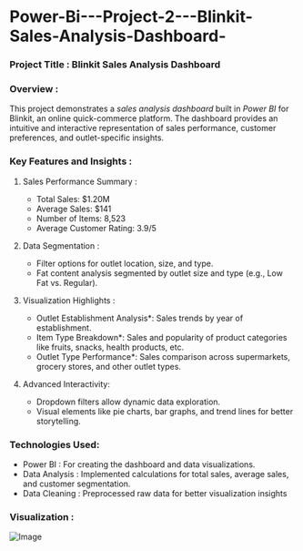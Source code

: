 # Power-Bi---Project-2---Blinkit-Sales-Analysis-Dashboard-

### Project Title : Blinkit Sales Analysis Dashboard  

### Overview :  
This project demonstrates a *sales analysis dashboard* built in *Power BI* for Blinkit, an online quick-commerce platform. The dashboard provides an intuitive and interactive representation of sales performance, customer preferences, and outlet-specific insights.  

### Key Features and Insights :  
1. Sales Performance Summary :  
   - Total Sales: $1.20M  
   - Average Sales: $141  
   - Number of Items: 8,523  
   - Average Customer Rating: 3.9/5  

2. Data Segmentation :  
   - Filter options for outlet location, size, and type.  
   - Fat content analysis segmented by outlet size and type (e.g., Low Fat vs. Regular).  

3. Visualization Highlights :  
   - Outlet Establishment Analysis*: Sales trends by year of establishment.  
   - Item Type Breakdown*: Sales and popularity of product categories like fruits, snacks, health products, etc.  
   - Outlet Type Performance*: Sales comparison across supermarkets, grocery stores, and other outlet types.  

4. Advanced Interactivity:  
   - Dropdown filters allow dynamic data exploration.  
   - Visual elements like pie charts, bar graphs, and trend lines for better storytelling.  

### Technologies Used:  
- Power BI : For creating the dashboard and data visualizations.  
- Data Analysis : Implemented calculations for total sales, average sales, and customer segmentation.  
- Data Cleaning : Preprocessed raw data for better visualization insights

###  Visualization :

![Image](https://github.com/user-attachments/assets/3b1efce1-a2ae-4873-bc8e-6cfa07da11d5)

